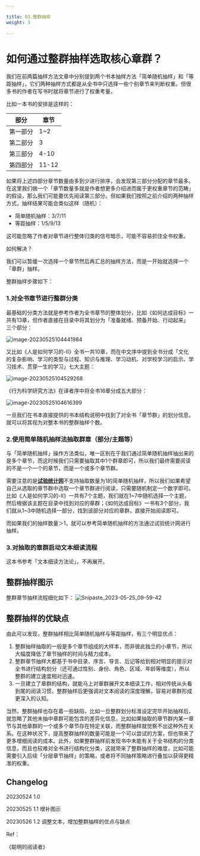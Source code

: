 ```yaml
---

title: 03.整群抽样
weight: 3

---
```


# 如何通过整群抽样选取核心章群？

我们在前两篇抽样方法文章中分别提到两个书本抽样方法「简单随机抽样」和「等距抽样」，它们两种抽样方式都是从全书中只选择一些个别章节来判断权重。但很多书的作者在写书时就将章节进行了权重考量，

比如一本书的安排是这样的：

| 部分     | 章节  |
| -------- | ----- |
| 第一部分 | 1~2   |
| 第二部分 | 3     |
| 第三部分 | 4-10  |
| 第四部分 | 11-12 |

如果将上述四部分章节数量由多到少进行排序，会发现第三部分分配的章节最多。在这里我们做一个「章节数量多就是作者想更多介绍进而属于更权重章节的范畴」的假设，那么我们可能要优先阅读第三部分。但如果我们按照之前介绍的两种抽样方式，抽样结果可能会类似这样（随机）：

- 简单随机抽样：3/7/11
- 等距抽样：1/5/9/13

这可能忽略了作者对章节进行整体归类的信号暗示，可能不容易抓住全书权重。

如何解决？

我们可以暂缓一次选择一个章节然后再汇总的抽样方法，而是一开始就选择一个「章群」抽样。

整群抽样步骤如下：

### 1.对全书章节进行整群分类

最基础的分类方法就是参考作者为全书章节的整体划分，比如《如何达成目标》一共有13章，但作者直接在目录中将其划分为「准备就绪、预备开始、行动起来」三个部分：

![image-20230525104441984](http://pbox.online/202305251044010.png)

又比如《人是如何学习的-II》全书一共10章，而在中文序中提到全书分成「文化的复杂影响、学习的类型与过程、知识与推理、学习动机、对学校学习的启示、学习技术、贯穿一生的学习」七大主题：

![image-20230525104529268](http://pbox.online/202305251045293.png)

《行为科学研究方法》在译者序中将全书16章分成五大部分：

![image-20230525104616399](http://pbox.online/202305251046424.png)

一旦我们在书本直接提供的书本结构说明中找到了对全书「章节群」的划分信息，就可以将其视为对整本书的整群抽样个数。

### 2.使用简单随机抽样法抽取群章（部分/主题等）

与「简单随机抽样」操作方法类似，唯一区别在于我们通过简单随机抽样抽出来的是多个章节，而这时候我们只需要抽取其中1个群章即可，所以我们最终需要阅读的不是一个一个的章节，而是一个或多个章节群。

需要注意的是[**试验统计网**](www.trialstats.com )不支持抽取数量为1的简单随机抽样，所以我们如果希望自己从选取的章节群中选取一个章节群进行阅读，只需要随机制定一个数字即可。比如《人是如何学习的-II》一共有7个主题，我们就在1~7中随机选择一个主题，然后根据该主题在目录中找到对应的章群；《如何达成目标》一书有3个部分，我们就从1~3中随机选择一部分，找到该部分对应的章群，直接开始阅读即可。

而如果我们的抽样数量＞1，就可以参考简单随机抽样的方法通过试验统计网进行抽样。

### 3.对抽取的章群启动文本细读流程

这本书参考「文本细读方法论」，不再展开。

## 整群抽样图示

整群章节抽样流程细化如下：
![Snipaste_2023-05-25_09-59-42](http://pbox.online/202305251041669.png)



## 整群抽样的优缺点

由此可以发现，整群抽样相比简单随机抽样与等距抽样，有三个明显优点：

1. 整群抽样抽取的一般是多个章节组成的大样本，而非彼此独立的小章节，所以大幅度降低了章节抽样的时间与精力成本。
2. 整群章节抽样大都基于书中目录、序言、导言、后记等给到相对明显的提示对全书进行结构划分（还可通过性别、身份、角色、区域、年龄等维度），所以整群的建立速度相对迅速。
3. 一旦建立了章群的结构，就能马上对章群展开文本细读工作，相对传统从头看到尾的阅读习惯，整群抽样后更强调对文本阅读的深度理解，容易对章群形成更深入的认知。



当然，整群抽样也存在着一些缺陷，比如一旦整群划分标准设定完毕开始抽样后，就忽略了其他未抽中章群可能包含的差异化信息，比如如果抽取的章节群内某一章节与其他章群的一个或多个章节存在特定关联，而整群抽样就觉察不出这种外在关系。在这种状况下，提高整群抽样的数量可能是一个可以尝试的方案，但也带来了更多增细阅读的成本。此外，如果整群抽样前发现书中未能有关于全书结构的分类信息，而且也较难对全书进行结构化分类，这就带来了整群抽样的难度，比如可能需要引入后续「分层章节抽样」的策略，或者将不同抽样策略进行叠加以获得更精准的权重。

## Changelog

20230524 1.0

20230525 1.1 增补图示

20230526 1.2 调整文本，增加整群抽样的优点与缺点

Ref：

《聪明的阅读者》











